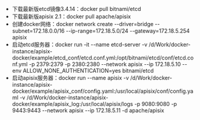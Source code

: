 - 下载最新版etcd镜像3.4.14：docker pull bitnami/etcd
- 下载最新版apisix 2.1：docker pull apache/apisix
- 创建docker网络：docker network create --driver=bridge --subnet=172.18.0.0/16 --ip-range=172.18.5.0/24 --gateway=172.18.5.254 apisix
- 启动etcd服务器：docker run -it --name etcd-server -v /d/Work/docker-instance/apisix-docker/example/etcd_conf/etcd.conf.yml:/opt/bitnami/etcd/conf/etcd.conf.yml -p 2379:2379 -p 2380:2380 --network apisix --ip 172.18.5.10 --env ALLOW_NONE_AUTHENTICATION=yes bitnami/etcd
- 启动apisix服务器：docker run --name apisix -v /d/Work/docker-instance/apisix-docker/example/apisix_conf/config.yaml:/usr/local/apisix/conf/config.yaml -v /d/Work/docker-instance/apisix-docker/example/apisix_log:/usr/local/apisix/logs -p 9080:9080 -p 9443:9443 --network apisix --ip 172.18.5.11 -d apache/apisix
